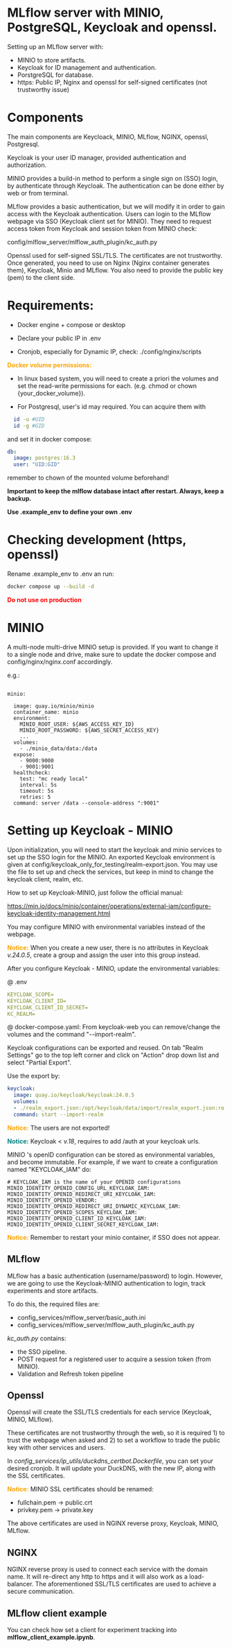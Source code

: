 # MLflow server with MINIO, PostgreSQL, Keycloak and openssl.

Setting up an MLflow server with:
* MINIO to store artifacts.
* Keycloak for ID management and authentication.
* PorstgreSQL for database.
* https: Public IP, Nginx and openssl for self-signed certificates (not trustworthy issue)


# Components

The main components are Keycloack, MINIO, MLflow, NGINX, openssl, Postgresql.

Keycloak is your user ID manager, provided authentication and authorization.

MINIO provides a build-in method to perform a single sign on (SSO) login, by authenticate through Keycloak. The authentication can be done either by web or from terminal.

MLflow provides a basic authentication, but we will modify it in order to gain access with the Keycloak authentication. Users can login to the MLflow webpage via SSO (Keycloak client set for MINIO). They need to request access token from Keycloak and session token from MINIO check: 

config/mlflow_server/mlflow_auth_plugin/kc_auth.py

Openssl used for self-signed SSL/TLS. The certificates are not trustworthy. Once generated, you need to use on Nginx (Nginx container generates them), Keycloak, Minio and MLflow. You also need to provide the public key (pem) to the client side.

# Requirements:

* Docker engine + compose or desktop

* Declare your public IP in .env

* Cronjob, especially for Dynamic IP, check:
  ./config/nginx/scripts

<span style="color:orange"> **Docker volume permissions:** </span>
 
  - In linux based system, you will need to create  a priori the volumes and set the read-write permissions for each. (e.g. chmod or chown {your_docker_volume}).

  -  For Postgresql, user's id may required. You can acquire them with

  ```bash
    id -u #UID
    id -g #GID
  ```
  and set it in docker compose:
  ```yaml
  db:
    image: postgres:16.3
    user: "UID:GID"
  ```
  remember to chown of the mounted volume beforehand!

**Important to keep the mlflow database intact after restart. Always, keep a backup.**

**Use .example_env to define your own .env**

# Checking development (https, openssl)

Rename .example_env to .env an run:

```bash
docker compose up --build -d
```
<span style="color:red"> **Do not use on production** </span>

# MINIO

A multi-node multi-drive MINIO setup is provided. If you want to change it to a single node and drive, make sure to update the docker compose and config/nginx/nginx.conf accordingly.

e.g.:
```docker

minio:

  image: quay.io/minio/minio
  container_name: minio
  environment:
    MINIO_ROOT_USER: ${AWS_ACCESS_KEY_ID}
    MINIO_ROOT_PASSWORD: ${AWS_SECRET_ACCESS_KEY}
    ...
  volumes:
    - ./minio_data/data:/data
  expose:
    - 9000:9000
    - 9001:9001
  healthcheck:
    test: "mc ready local"
    interval: 5s
    timeout: 5s
    retries: 5
  command: server /data --console-address ":9001"
```

# Setting up Keycloak - MINIO

Upon initialization, you will need to start the keycloak and minio services to set up the SSO login for the MINIO. An exported Keycloak environment is given at config/keycloak_only_for_testing/realm-export.json. You may use the file to set up and check the services, but keep in mind to change the keycloak  client, realm, etc.

How to set up Keycloak-MINIO, just follow the official manual:

https://min.io/docs/minio/container/operations/external-iam/configure-keycloak-identity-management.html

You may configure MINIO with environmental variables instead of the webpage.

<span style="color:orange">**Notice:**</span> When you create a new user, there is no attributes in Keycloak *v.24.0.5*, create a group and assign the user into this group instead.


After you configure Keycloak - MINIO, update the environmental variables:

@ .env
```yaml
KEYCLOAK_SCOPE=
KEYCLOAK_CLIENT_ID=
KEYCLOAK_CLIENT_ID_SECRET=
KC_REALM=
```
@ docker-compose.yaml:
From keycloak-web you can remove/change the volumes and the command  "--import-realm". 

Keycloak configurations can be exported and reused. On tab "Realm Settings" go to the top left corner and click on "Action" drop down list and select "Partial Export".

Use the export by:

```yaml
keycloak:
  image: quay.io/keycloak/keycloak:24.0.5
  volumes:
  - ./realm_export.json:/opt/keycloak/data/import/realm_export.json:ro
  command: start --import-realm
```
<span style="color:orange">**Notice:**</span> The users are not exported!

<span style="color:teal">**Notice:**</span> Keycloak < *v.18*, requires to add /auth at your keycloak urls.

MINIO 's openID configuration can be stored as environmental variables, and become immutable. For example, if we want to create a configuration named "KEYCLOAK_IAM" do:

```docker
# KEYCLOAK_IAM is the name of your OPENID configurations
MINIO_IDENTITY_OPENID_CONFIG_URL_KEYCLOAK_IAM:
MINIO_IDENTITY_OPENID_REDIRECT_URI_KEYCLOAK_IAM:
MINIO_IDENTITY_OPENID_VENDOR:
MINIO_IDENTITY_OPENID_REDIRECT_URI_DYNAMIC_KEYCLOAK_IAM:
MINIO_IDENTITY_OPENID_SCOPES_KEYCLOAK_IAM:
MINIO_IDENTITY_OPENID_CLIENT_ID_KEYCLOAK_IAM:
MINIO_IDENTITY_OPENID_CLIENT_SECRET_KEYCLOAK_IAM:
```

<span style="color:orange">**Notice:**</span> Remember to restart your minio container, if SSO does not appear.

## **MLflow**

MLflow has a basic authentication (username/password) to login. However, we are going to use the Keycloak-MINIO authentication to login, track experiments and store artifacts.

To do this, the required files are:

- config_services/mlflow_server/basic_auth.ini
- config_services/mlflow_server/mlflow_auth_plugin/kc_auth.py

*kc_auth.py* contains:
- the SSO pipeline.
- POST request for a registered user to acquire a session token (from MINIO).
- Validation and Refresh token pipeline

## **Openssl**
Openssl will create the SSL/TLS credentials for each service (Keycloak, MINIO, MLflow).

These certificates are not trustworthy through the web, so it is required 1) to trust the webpage when asked and 2) to set a workflow to trade the public key with other services and users.

In *config_services/ip_utils/duckdns_certbot.Dockerfile*, you can set your desired cronjob. It will update your DuckDNS, with the new IP, along with the SSL certificates.

<span style="color:orange">**Notice:**</span> MINIO SSL certificates should be renamed:
 - fullchain.pem &rarr; public.crt
 - privkey.pem &rarr; private.key

The above certificates are used in NGINX reverse proxy, Keycloak, MINIO, MLflow.

## **NGINX**
NGINX reverse proxy is used to connect each service with the domain name. It will re-direct any http to https and it will also work as a load-balancer. The aforementioned SSL/TLS certificates are used to achieve a secure communication.


## **MLflow client example**
You can check how set a client for experiment tracking into **mlflow_client_example.ipynb**.
